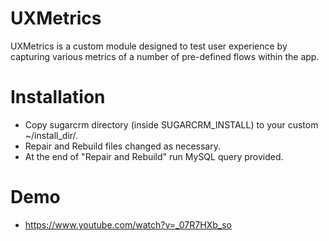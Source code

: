 # UXMetrics
UXMetrics is a custom module designed to test user experience by capturing various metrics of a number of pre-defined flows within the app.

# Installation
- Copy sugarcrm directory (inside SUGARCRM_INSTALL) to your custom ~/install_dir/.
- Repair and Rebuild files changed as necessary.
- At the end of "Repair and Rebuild" run MySQL query provided.

# Demo
- https://www.youtube.com/watch?v=_07R7HXb_so

